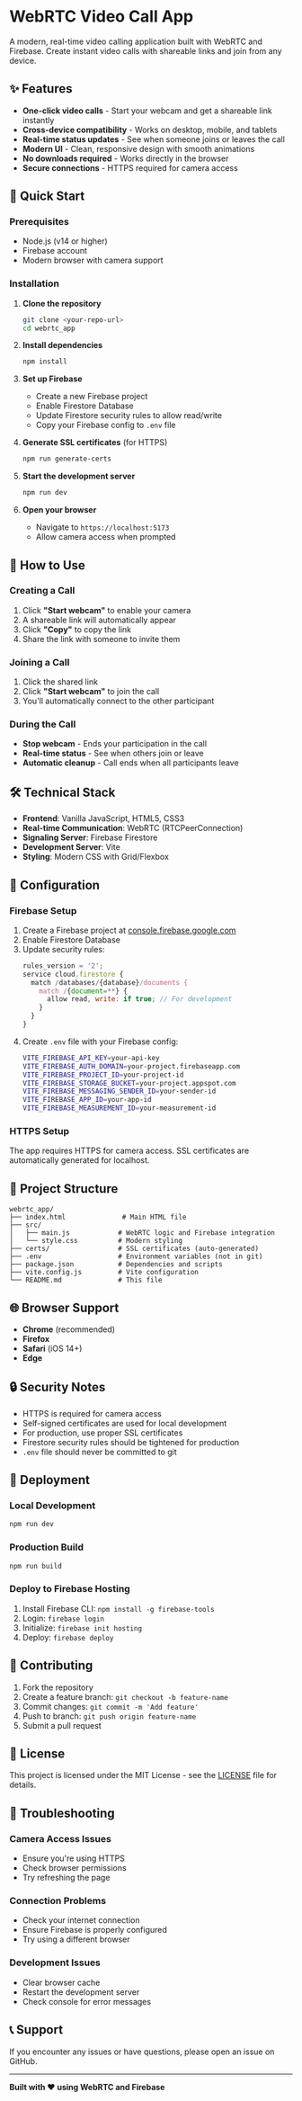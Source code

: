 # WebRTC Video Call App

A modern, real-time video calling application built with WebRTC and Firebase. Create instant video calls with shareable links and join from any device.

## ✨ Features

- **One-click video calls** - Start your webcam and get a shareable link instantly
- **Cross-device compatibility** - Works on desktop, mobile, and tablets
- **Real-time status updates** - See when someone joins or leaves the call
- **Modern UI** - Clean, responsive design with smooth animations
- **No downloads required** - Works directly in the browser
- **Secure connections** - HTTPS required for camera access

## 🚀 Quick Start

### Prerequisites

- Node.js (v14 or higher)
- Firebase account
- Modern browser with camera support

### Installation

1. **Clone the repository**
   ```bash
   git clone <your-repo-url>
   cd webrtc_app
   ```

2. **Install dependencies**
   ```bash
   npm install
   ```

3. **Set up Firebase**
   - Create a new Firebase project
   - Enable Firestore Database
   - Update Firestore security rules to allow read/write
   - Copy your Firebase config to `.env` file

4. **Generate SSL certificates** (for HTTPS)
   ```bash
   npm run generate-certs
   ```

5. **Start the development server**
   ```bash
   npm run dev
   ```

6. **Open your browser**
   - Navigate to `https://localhost:5173`
   - Allow camera access when prompted

## 📱 How to Use

### Creating a Call
1. Click **"Start webcam"** to enable your camera
2. A shareable link will automatically appear
3. Click **"Copy"** to copy the link
4. Share the link with someone to invite them

### Joining a Call
1. Click the shared link
2. Click **"Start webcam"** to join the call
3. You'll automatically connect to the other participant

### During the Call
- **Stop webcam** - Ends your participation in the call
- **Real-time status** - See when others join or leave
- **Automatic cleanup** - Call ends when all participants leave

## 🛠️ Technical Stack

- **Frontend**: Vanilla JavaScript, HTML5, CSS3
- **Real-time Communication**: WebRTC (RTCPeerConnection)
- **Signaling Server**: Firebase Firestore
- **Development Server**: Vite
- **Styling**: Modern CSS with Grid/Flexbox

## 🔧 Configuration

### Firebase Setup
1. Create a Firebase project at [console.firebase.google.com](https://console.firebase.google.com)
2. Enable Firestore Database
3. Update security rules:
   ```javascript
   rules_version = '2';
   service cloud.firestore {
     match /databases/{database}/documents {
       match /{document=**} {
         allow read, write: if true; // For development
       }
     }
   }
   ```
4. Create `.env` file with your Firebase config:
   ```bash
   VITE_FIREBASE_API_KEY=your-api-key
   VITE_FIREBASE_AUTH_DOMAIN=your-project.firebaseapp.com
   VITE_FIREBASE_PROJECT_ID=your-project-id
   VITE_FIREBASE_STORAGE_BUCKET=your-project.appspot.com
   VITE_FIREBASE_MESSAGING_SENDER_ID=your-sender-id
   VITE_FIREBASE_APP_ID=your-app-id
   VITE_FIREBASE_MEASUREMENT_ID=your-measurement-id
   ```

### HTTPS Setup
The app requires HTTPS for camera access. SSL certificates are automatically generated for localhost.

## 📁 Project Structure

```
webrtc_app/
├── index.html              # Main HTML file
├── src/
│   ├── main.js            # WebRTC logic and Firebase integration
│   └── style.css          # Modern styling
├── certs/                 # SSL certificates (auto-generated)
├── .env                   # Environment variables (not in git)
├── package.json           # Dependencies and scripts
├── vite.config.js         # Vite configuration
└── README.md              # This file
```

## 🌐 Browser Support

- **Chrome** (recommended)
- **Firefox**
- **Safari** (iOS 14+)
- **Edge**

## 🔒 Security Notes

- HTTPS is required for camera access
- Self-signed certificates are used for local development
- For production, use proper SSL certificates
- Firestore security rules should be tightened for production
- `.env` file should never be committed to git

## 🚀 Deployment

### Local Development
```bash
npm run dev
```

### Production Build
```bash
npm run build
```

### Deploy to Firebase Hosting
1. Install Firebase CLI: `npm install -g firebase-tools`
2. Login: `firebase login`
3. Initialize: `firebase init hosting`
4. Deploy: `firebase deploy`

## 🤝 Contributing

1. Fork the repository
2. Create a feature branch: `git checkout -b feature-name`
3. Commit changes: `git commit -m 'Add feature'`
4. Push to branch: `git push origin feature-name`
5. Submit a pull request

## 📄 License

This project is licensed under the MIT License - see the [LICENSE](LICENSE) file for details.

## 🐛 Troubleshooting

### Camera Access Issues
- Ensure you're using HTTPS
- Check browser permissions
- Try refreshing the page

### Connection Problems
- Check your internet connection
- Ensure Firebase is properly configured
- Try using a different browser

### Development Issues
- Clear browser cache
- Restart the development server
- Check console for error messages

## 📞 Support

If you encounter any issues or have questions, please open an issue on GitHub.

---

**Built with ❤️ using WebRTC and Firebase** 